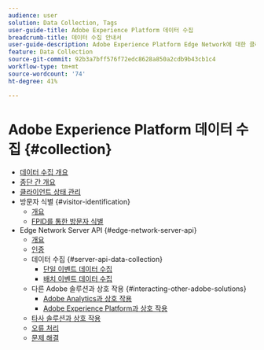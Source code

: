```yaml
---
audience: user
solution: Data Collection, Tags
user-guide-title: Adobe Experience Platform 데이터 수집
breadcrumb-title: 데이터 수집 안내서
user-guide-description: Adobe Experience Platform Edge Network에 대한 클라이언트측 데이터 수집을 활성화합니다.
feature: Data Collection
source-git-commit: 92b3a7bff576f72edc8628a850a2cdb9b43cb1c4
workflow-type: tm+mt
source-wordcount: '74'
ht-degree: 41%

---
```



# Adobe Experience Platform 데이터 수집 {#collection}

- [데이터 수집 개요](home.md)
- [종단 간 개요](e2e.md)
- [클라이언트 상태 관리](client-state.md)
- 방문자 식별 {#visitor-identification}
   - [개요](visitor-identification.md)
   - [FPID를 통한 방문자 식별](visitor-identification-fpid.md)
- Edge Network Server API {#edge-network-server-api}
   - [개요](overview.md)
   - [인증](authentication.md)
   - 데이터 수집 {#server-api-data-collection}
      - [단일 이벤트 데이터 수집](interactive-data-collection.md)
      - [배치 이벤트 데이터 수집](non-interactive-data-collection.md)
   - 다른 Adobe 솔루션과 상호 작용 {#interacting-other-adobe-solutions}
      - [Adobe Analytics과 상호 작용](interacting-adobe-analytics.md)
      - [Adobe Experience Platform과 상호 작용](interacting-experience-platform.md)
   - [타사 솔루션과 상호 작용](interacting-third-party-solutions.md)
   - [오류 처리](error-handling.md)
   - [문제 해결](troubleshooting.md)